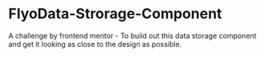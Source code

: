 # FlyoData-Strorage-Component
A challenge by frontend mentor - To build out this data storage component and get it looking as close to the design as possible.
